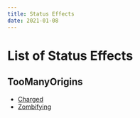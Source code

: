 ```yaml
---
title: Status Effects
date: 2021-01-08
---
```


# List of Status Effects

## TooManyOrigins
* [Charged](effects/charged.md)
* [Zombifying](effects/zombifying.md)